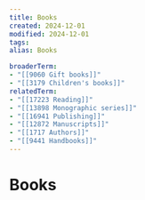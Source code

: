 ```yaml
---
title: Books
created: 2024-12-01
modified: 2024-12-01
tags: 
alias: Books

broaderTerm:
- "[[9060 Gift books]]"
- "[[3179 Children's books]]"
relatedTerm:
- "[[17223 Reading]]"
- "[[13898 Monographic series]]"
- "[[16941 Publishing]]"
- "[[12872 Manuscripts]]"
- "[[1717 Authors]]"
- "[[9441 Handbooks]]"
---
```

# Books
